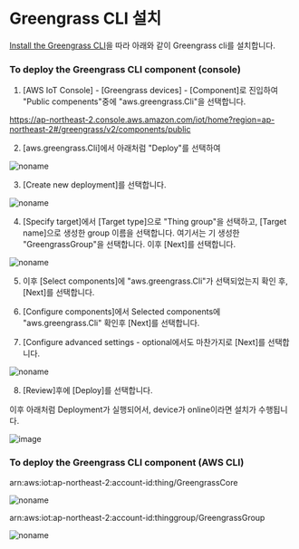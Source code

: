 # Greengrass CLI 설치 

[Install the Greengrass CLI](https://docs.aws.amazon.com/greengrass/v2/developerguide/install-gg-cli.html)을 따라 아래와 같이 Greengrass cli를 설치합니다. 



### To deploy the Greengrass CLI component (console)

1) [AWS IoT Console] - [Greengrass devices] - [Component]로 진입하여 "Public compenents"중에 "aws.greengrass.Cli"을 선택합니다.  

https://ap-northeast-2.console.aws.amazon.com/iot/home?region=ap-northeast-2#/greengrass/v2/components/public

2) [aws.greengrass.Cli]에서 아래처럼 "Deploy"를 선택하여 

![noname](https://user-images.githubusercontent.com/52392004/173242333-d07efb54-4821-4bbc-8a40-4a8595d7f3d1.png)

3) [Create new deployment]를 선택합니다.

![noname](https://user-images.githubusercontent.com/52392004/173242582-188ccb81-cd32-4c91-b72e-56d97c388a0b.png)

4) [Specify target]에서 [Target type]으로 "Thing group"을 선택하고, [Target name]으로 생성한 group 이름을 선택합니다. 여기서는 기 생성한 "GreengrassGroup"을 선택합니다. 이후 [Next]를 선택합니다. 


![noname](https://user-images.githubusercontent.com/52392004/173243225-633c987f-e82d-4d79-979f-364616661c03.png)



5) 이후 [Select components]에 "aws.greengrass.Cli"가 선택되었는지 확인 후, [Next]를 선택합니다. 

6) [Configure components]에서 Selected components에 "aws.greengrass.Cli" 확인후 [Next]를 선택합니다. 

7) [Configure advanced settings - optional에서도 마찬가지로 [Next]를 선택합니다. 

![noname](https://user-images.githubusercontent.com/52392004/173242931-885f4d90-bc64-4251-af93-51b4904b28f3.png)

8) [Review]후에 [Deploy]를 선택합니다.  

이후 아래처럼 Deployment가 실행되어서, device가 online이라면 설치가 수행됩니다. 

![image](https://user-images.githubusercontent.com/52392004/173243274-7df3c3ee-6fd2-4280-9234-4959c775a20a.png)




### To deploy the Greengrass CLI component (AWS CLI)

arn:aws:iot:ap-northeast-2:account-id:thing/GreengrassCore

![noname](https://user-images.githubusercontent.com/52392004/173241708-ad053a77-3079-4d45-b9fc-afb1ca740b8d.png)


arn:aws:iot:ap-northeast-2:account-id:thinggroup/GreengrassGroup

![noname](https://user-images.githubusercontent.com/52392004/173241860-a045202c-de5a-4a13-a8ec-12bec2060be0.png)



